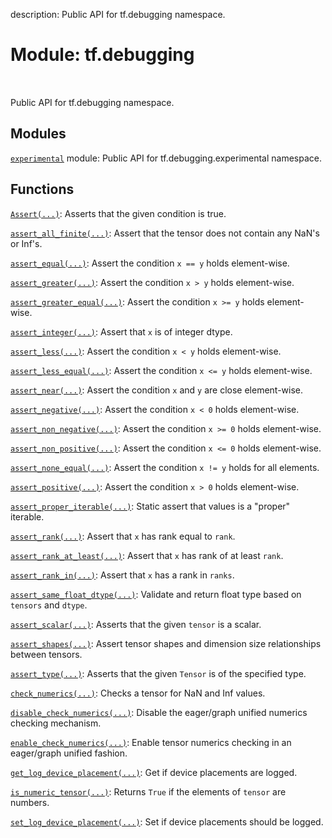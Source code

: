 description: Public API for tf.debugging namespace.

<div itemscope itemtype="http://developers.google.com/ReferenceObject">
<meta itemprop="name" content="tf.debugging" />
<meta itemprop="path" content="Stable" />
</div>

# Module: tf.debugging

<!-- Insert buttons and diff -->

<table class="tfo-notebook-buttons tfo-api nocontent" align="left">

</table>



Public API for tf.debugging namespace.



## Modules

[`experimental`](../tf/debugging/experimental.md) module: Public API for tf.debugging.experimental namespace.

## Functions

[`Assert(...)`](../tf/debugging/Assert.md): Asserts that the given condition is true.

[`assert_all_finite(...)`](../tf/debugging/assert_all_finite.md): Assert that the tensor does not contain any NaN's or Inf's.

[`assert_equal(...)`](../tf/debugging/assert_equal.md): Assert the condition `x == y` holds element-wise.

[`assert_greater(...)`](../tf/debugging/assert_greater.md): Assert the condition `x > y` holds element-wise.

[`assert_greater_equal(...)`](../tf/debugging/assert_greater_equal.md): Assert the condition `x >= y` holds element-wise.

[`assert_integer(...)`](../tf/debugging/assert_integer.md): Assert that `x` is of integer dtype.

[`assert_less(...)`](../tf/debugging/assert_less.md): Assert the condition `x < y` holds element-wise.

[`assert_less_equal(...)`](../tf/debugging/assert_less_equal.md): Assert the condition `x <= y` holds element-wise.

[`assert_near(...)`](../tf/debugging/assert_near.md): Assert the condition `x` and `y` are close element-wise.

[`assert_negative(...)`](../tf/debugging/assert_negative.md): Assert the condition `x < 0` holds element-wise.

[`assert_non_negative(...)`](../tf/debugging/assert_non_negative.md): Assert the condition `x >= 0` holds element-wise.

[`assert_non_positive(...)`](../tf/debugging/assert_non_positive.md): Assert the condition `x <= 0` holds element-wise.

[`assert_none_equal(...)`](../tf/debugging/assert_none_equal.md): Assert the condition `x != y` holds for all elements.

[`assert_positive(...)`](../tf/debugging/assert_positive.md): Assert the condition `x > 0` holds element-wise.

[`assert_proper_iterable(...)`](../tf/debugging/assert_proper_iterable.md): Static assert that values is a "proper" iterable.

[`assert_rank(...)`](../tf/debugging/assert_rank.md): Assert that `x` has rank equal to `rank`.

[`assert_rank_at_least(...)`](../tf/debugging/assert_rank_at_least.md): Assert that `x` has rank of at least `rank`.

[`assert_rank_in(...)`](../tf/debugging/assert_rank_in.md): Assert that `x` has a rank in `ranks`.

[`assert_same_float_dtype(...)`](../tf/debugging/assert_same_float_dtype.md): Validate and return float type based on `tensors` and `dtype`.

[`assert_scalar(...)`](../tf/debugging/assert_scalar.md): Asserts that the given `tensor` is a scalar.

[`assert_shapes(...)`](../tf/debugging/assert_shapes.md): Assert tensor shapes and dimension size relationships between tensors.

[`assert_type(...)`](../tf/debugging/assert_type.md): Asserts that the given `Tensor` is of the specified type.

[`check_numerics(...)`](../tf/debugging/check_numerics.md): Checks a tensor for NaN and Inf values.

[`disable_check_numerics(...)`](../tf/debugging/disable_check_numerics.md): Disable the eager/graph unified numerics checking mechanism.

[`enable_check_numerics(...)`](../tf/debugging/enable_check_numerics.md): Enable tensor numerics checking in an eager/graph unified fashion.

[`get_log_device_placement(...)`](../tf/debugging/get_log_device_placement.md): Get if device placements are logged.

[`is_numeric_tensor(...)`](../tf/debugging/is_numeric_tensor.md): Returns `True` if the elements of `tensor` are numbers.

[`set_log_device_placement(...)`](../tf/debugging/set_log_device_placement.md): Set if device placements should be logged.

